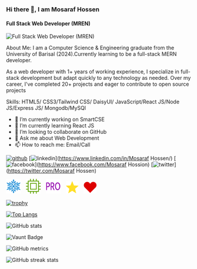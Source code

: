 ### Hi there 👋, I am Mosaraf Hossen
#### Full Stack Web Developer (MREN)
![Full Stack Web Developer (MREN)](https://scontent.fdac181-1.fna.fbcdn.net/v/t39.30808-1/423674979_1113074133211041_2427795119380798202_n.jpg?stp=c492.331.491.491a_dst-jpg_s200x200_tt6&_nc_cat=108&ccb=1-7&_nc_sid=e99d92&_nc_ohc=VXx0_O7KtScQ7kNvgH9tWO1&_nc_zt=24&_nc_ht=scontent.fdac181-1.fna&_nc_gid=AjjofARhG5N2ATfPhTQMdSM&oh=00_AYCvRmqV282JixsVUKSULCOWbxWGxuve5S6XNnuqPoZe3g&oe=67A8D4D0)

About Me:
I am a Computer Science & Engineering graduate from the University of Barisal (2024).Currently learning to be a full-stack MERN developer.

As a web developer with 1+ years of working experience, I specialize in full-stack development but adapt quickly to any technology as needed. Over my career, I've completed 20+ projects and eager to contribute to open source projects

Skills: HTML5/ CSS3/Tailwind CSS/ DaisyUI/ JavaScript/React JS/Node JS/Express JS/ Mongodb/MySQl

- 🔭 I’m currently working on SmartCSE 
- 🌱 I’m currently learning React JS 
- 👯 I’m looking to collaborate on GitHub 
- 💬 Ask me about Web Development 
- 📫 How to reach me: Email/Call 


[<img src='https://cdn.jsdelivr.net/npm/simple-icons@3.0.1/icons/github.svg' alt='github' height='40'>](https://github.com/mosaraf68500)  [<img src='https://cdn.jsdelivr.net/npm/simple-icons@3.0.1/icons/linkedin.svg' alt='linkedin' height='40'>](https://www.linkedin.com/in/Mosaraf Hossen/)  [<img src='https://cdn.jsdelivr.net/npm/simple-icons@3.0.1/icons/facebook.svg' alt='facebook' height='40'>](https://www.facebook.com/Mosaraf Hossion)  [<img src='https://cdn.jsdelivr.net/npm/simple-icons@3.0.1/icons/twitter.svg' alt='twitter' height='40'>](https://twitter.com/Mosaraf Hossen)  

<a href='https://archiveprogram.github.com/'><img src='https://raw.githubusercontent.com/acervenky/animated-github-badges/master/assets/acbadge.gif' width='40' height='40'></a> <a href='https://docs.github.com/en/developers'><img src='https://raw.githubusercontent.com/acervenky/animated-github-badges/master/assets/devbadge.gif' width='40' height='40'></a> <a href='https://github.com/pricing'><img src='https://raw.githubusercontent.com/acervenky/animated-github-badges/master/assets/pro.gif' width='40' height='40'></a> <a href='https://stars.github.com/'><img src='https://raw.githubusercontent.com/acervenky/animated-github-badges/master/assets/starbadge.gif' width='35' height='35'></a> <a href='https://docs.github.com/en/github/supporting-the-open-source-community-with-github-sponsors'><img src='https://raw.githubusercontent.com/acervenky/animated-github-badges/master/assets/sponsorbadge.gif' width='35' height='35'></a> 

[![trophy](https://github-profile-trophy.vercel.app/?username=mosaraf68500)](https://github.com/ryo-ma/github-profile-trophy)

[![Top Langs](https://github-readme-stats.vercel.app/api/top-langs/?username=mosaraf68500)](https://github.com/anuraghazra/github-readme-stats)

![GitHub stats](https://github-readme-stats.vercel.app/api?username=mosaraf68500&show_icons=true&count_private=true)  

![Vaunt Badge](https://api.vaunt.dev/v1/github/entities/mosaraf68500/contributions?format=svg&private=true)  

![GitHub metrics](https://metrics.lecoq.io/mosaraf68500)  

![GitHub streak stats](https://streak-stats.demolab.com/?user=mosaraf68500)  


